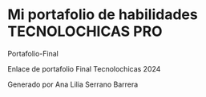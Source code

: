 # Mi portafolio de habilidades TECNOLOCHICAS PRO

Portafolio-Final


Enlace de portafolio Final Tecnolochicas 2024

Generado por Ana Lilia Serrano Barrera

